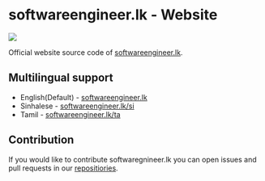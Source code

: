 # softwareengineer.lk - Website

<img src="https://softwareengineer.lk/images/swelogo.png">

Official website source code of [softwareengineer.lk](https://softwareengineer.lk/). 

## Multilingual support

- English(Default) - [softwareengineer.lk](https://softwareengineer.lk/)
- Sinhalese - [softwareengineer.lk/si](https://softwareengineer.lk/si)
- Tamil - [softwareengineer.lk/ta](https://softwareengineer.lk/ta)

## Contribution

If you would like to contribute softwaregnineer.lk you can open issues and pull requests in our [repositiories](https://github.com/softwareengineerlk).
